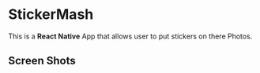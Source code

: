 # StickerMash

This is a **React Native** App that allows user to put stickers on there Photos.

## Screen Shots
